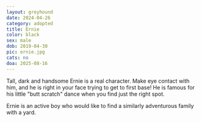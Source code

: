 ```yaml
---
layout: greyhound
date: 2024-04-26
category: adopted
title: Ernie
color: black
sex: male
dob: 2019-04-30
pic: ernie.jpg
cats: no
doa: 2025-08-16
---
```

Tall, dark and handsome Ernie is a real character. Make eye contact with him, and he is right in your face trying to get to first base! He is famous for his little "butt scratch" dance when you find just the right spot. 

Ernie is an active boy who would like to find a similarly adventurous family with a yard. 
